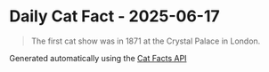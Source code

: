 # Daily Cat Fact - 2025-06-17

> The first cat show was in 1871 at the Crystal Palace in London.

Generated automatically using the [Cat Facts API](https://catfact.ninja)
